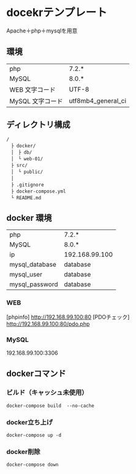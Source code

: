 


# docekrテンプレート
Apache＋php＋mysqlを用意


## 環境
| | |
| --- | ---|
| php | 7.2.* |
| MySQL | 8.0.* |
| WEB 文字コード | UTF-8 |
| MySQL 文字コード | utf8mb4_general_ci |



## ディレクトリ構成

```
/
　├ docker/
　│　├ db/
　│　└ web-01/
　├ src/
　│　└ public/
　│　
　├ .gitignore
　├ docker-compose.yml
　└ README.md

```




## docker 環境

| | |
| --- | ---|
| php | 7.2.* |
| MySQL | 8.0.* |
| ip | 192.168.99.100 |
| mysql_database | database |
| mysql_user     | database |
| mysql_password | database |



### WEB
[phpinfo] http://192.168.99.100:80
[PDOチェック] http://192.168.99.100:80/pdo.php


### MySQL
192.168.99.100:3306 




## dockerコマンド

### ビルド（キャッシュ未使用）
```
docker-compose build  --no-cache
```

### docker立ち上げ

```
docker-compose up -d
```

### docker削除
```
docker-compose down
```

